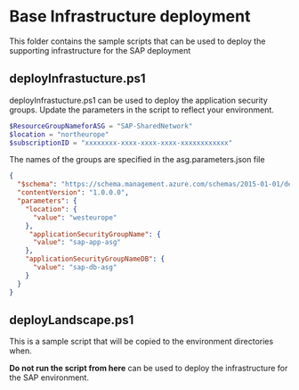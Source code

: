 # Base Infrastructure deployment

This folder contains the sample scripts that can be used to deploy the supporting infrastructure for the SAP deployment

## deployInfrastucture.ps1

deployInfrastucture.ps1 can be used to deploy the application security groups. Update the parameters in the script to reflect your environment. 

```PowerShell
$ResourceGroupNameforASG = "SAP-SharedNetwork"
$location = "northeurope"
$subscriptionID = "xxxxxxxx-xxxx-xxxx-xxxx-xxxxxxxxxxxx"
```

The names of the groups are specified in the asg.parameters.json file

```json
{
  "$schema": "https://schema.management.azure.com/schemas/2015-01-01/deploymentParameters.json#",
  "contentVersion": "1.0.0.0",
  "parameters": {
    "location": {
      "value": "westeurope"
    },
     "applicationSecurityGroupName": {
      "value": "sap-app-asg"
    },
    "applicationSecurityGroupNameDB": {
      "value": "sap-db-asg"
    }
  }
}
```

## deployLandscape.ps1

This is a sample script that will be copied to the environment directories when. 

**Do not run the script from here**
 can be used to deploy the infrastructure for the SAP environment.
